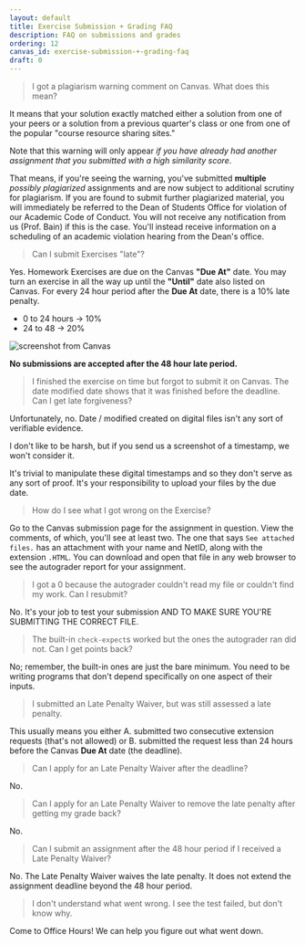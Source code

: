 ```yaml
---
layout: default
title: Exercise Submission + Grading FAQ
description: FAQ on submissions and grades
ordering: 12
canvas_id: exercise-submission-+-grading-faq
draft: 0
---
```


> I got a plagiarism warning comment on Canvas. What does this mean?

It means that your solution exactly matched either a solution from one of your peers or a solution from a previous quarter's class or one from one of the popular "course resource sharing sites."

Note that this warning will only appear _if you have already had another assignment that you submitted with a high similarity score_.

That means, if you're seeing the warning, you've submitted **multiple** _possibly plagiarized_ assignments and are now subject to additional scrutiny for plagiarism. If you are found to submit further plagiarized material, you will immediately be referred to the Dean of Students Office for violation of our Academic Code of Conduct. You will not receive any notification from us (Prof. Bain) if this is the case. You'll instead receive information on a scheduling of an academic violation hearing from the Dean's office.

> Can I submit Exercises "late"?

Yes. Homework Exercises are due on the Canvas **"Due At"** date. You may turn an exercise in all the way up until the **"Until"** date also listed on Canvas. For every 24 hour period after the **Due At** date, there is a 10% late penalty.

* 0 to 24 hours -> 10%
* 24 to 48 -> 20%

<img alt="screenshot from Canvas" src="{{site.url}}/assets/images/canvas_example.png"/>

**No submissions are accepted after the 48 hour late period.**

> I finished the exercise on time but forgot to submit it on Canvas. The date modified date shows that it was finished before the deadline. Can I get late forgiveness?

Unfortunately, no. Date / modified created on digital files isn't any sort of verifiable evidence.

I don't like to be harsh, but if you send us a screenshot of a timestamp, we won't consider it.

It's trivial to manipulate these digital timestamps and so they don't serve as any sort of proof. It's your responsibility to upload your files by the due date.

> How do I see what I got wrong on the Exercise?

Go to the Canvas submission page for the assignment in question. View the comments, of which, you'll see at least two. The one that says `See attached files.` has an attachment with your name and NetID, along with the extension `.HTML`. You can download and open that file in any web browser to see the autograder report for your assignment.

> I got a 0 because the autograder couldn't read my file or couldn't find my work. Can I resubmit?

No. It's your job to test your submission AND TO MAKE SURE YOU'RE SUBMITTING THE CORRECT FILE.

> The built-in `check-expect`s worked but the ones the autograder ran did not. Can I get points back?

No; remember, the built-in ones are just the bare minimum. You need to be writing programs that don't depend specifically on one aspect of their inputs.

> I submitted an Late Penalty Waiver, but was still assessed a late penalty.

This usually means you either A. submitted two consecutive extension requests (that's not allowed) or B. submitted the request less than 24 hours before the Canvas **Due At** date (the deadline).

> Can I apply for an Late Penalty Waiver after the deadline?

No.

> Can I apply for an Late Penalty Waiver to remove the late penalty after getting my grade back?

No.

> Can I submit an assignment after the 48 hour period if I received a Late Penalty Waiver?

No. The Late Penalty Waiver waives the late penalty. It does not extend the assignment deadline beyond the 48 hour period.

> I don't understand what went wrong. I see the test failed, but don't know why.

Come to Office Hours! We can help you figure out what went down.
